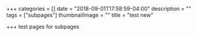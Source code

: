 +++
categories = []
date = "2018-09-01T17:58:59-04:00"
description = ""
tags = ["subpages"]
thumbnailImage = ""
title = "test new"

+++
test pages for subpages